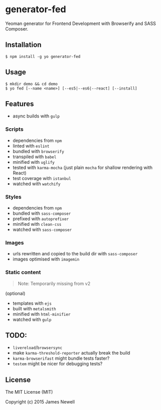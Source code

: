 # generator-fed

Yeoman generator for Frontend Development with Browserify and SASS Composer.

## Installation

    $ npm install -g yo generator-fed

## Usage

    $ mkdir demo && cd demo
    $ yo fed [--name <name>] [--es5|--es6|--react] [--install]

## Features
- async builds with `gulp`

### Scripts
- dependencies from `npm`
- linted with `eslint`
- bundled with `browserify`
- transpiled with `babel`
- minified with `uglify`
- tested with `karma-mocha` (just plain `mocha` for shallow rendering with React)
- test coverage with `istanbul`
- watched with `watchify`

### Styles
- dependencies from `npm`
- bundled with `sass-composer`
- prefixed with `autoprefixer`
- minified with `clean-css`
- watched with `sass-composer`

### Images
- urls rewritten and copied to the build dir with `sass-composer`
- images optimised with `imagemin`

### Static content

> Note: Temporarily missing from v2

(optional)

- templates with `ejs`
- built with `metalsmith`
- minified with `html-minifier`
- watched with `gulp`

## TODO:
- `livereload`/`browsersync`
- make `karma-threshold-reporter` actually break the build
- `karma-browserifast` might bundle tests faster?
- `testem` might be nicer for debugging tests?

## License

The MIT License (MIT)

Copyright (c) 2015 James Newell
